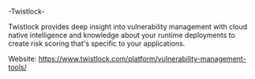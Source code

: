-Twistlock-

Twistlock provides deep insight into vulnerability management with cloud native intelligence and knowledge about your runtime deployments to create risk scoring that's specific to your applications.

Website: https://www.twistlock.com/platform/vulnerability-management-tools/
